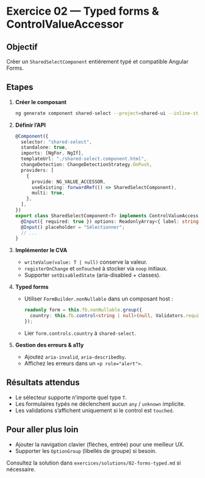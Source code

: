 # Exercice 02 — Typed forms & ControlValueAccessor

## Objectif
Créer un `SharedSelectComponent` entièrement typé et compatible Angular Forms.

## Etapes

1. **Créer le composant**
   ```bash
   ng generate component shared-select --project=shared-ui --inline-style --inline-template
   ```

2. **Définir l’API**
   ```ts
   @Component({
     selector: "shared-select",
     standalone: true,
     imports: [NgFor, NgIf],
     templateUrl: "./shared-select.component.html",
     changeDetection: ChangeDetectionStrategy.OnPush,
     providers: [
       {
         provide: NG_VALUE_ACCESSOR,
         useExisting: forwardRef(() => SharedSelectComponent),
         multi: true,
       },
     ],
   })
   export class SharedSelectComponent<T> implements ControlValueAccessor {
     @Input({ required: true }) options: ReadonlyArray<{ label: string; value: T }> = [];
     @Input() placeholder = "Sélectionner";
     // ...
   }
   ```

3. **Implémenter le CVA**
   - `writeValue(value: T | null)` conserve la valeur.
   - `registerOnChange` et `onTouched` à stocker via `noop` initiaux.
   - Supporter `setDisabledState` (aria-disabled + classes).

4. **Typed forms**
   - Utiliser `FormBuilder.nonNullable` dans un composant host :
     ```ts
     readonly form = this.fb.nonNullable.group({
       country: this.fb.control<string | null>(null, Validators.required),
     });
     ```
   - Lier `form.controls.country` à `shared-select`.

5. **Gestion des erreurs & a11y**
   - Ajoutez `aria-invalid`, `aria-describedby`.
   - Affichez les erreurs dans un `<p role="alert">`.

## Résultats attendus

- Le sélecteur supporte n’importe quel type `T`.
- Les formulaires typés ne déclenchent aucun `any` / `unknown` implicite.
- Les validations s’affichent uniquement si le control est `touched`.

## Pour aller plus loin

- Ajouter la navigation clavier (flèches, entrée) pour une meilleur UX.
- Supporter les `OptionGroup` (libellés de groupe) si besoin.

Consultez la solution dans `exercices/solutions/02-forms-typed.md` si nécessaire.

